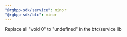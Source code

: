 ```yaml
---
"@rgbpp-sdk/service": minor
"@rgbpp-sdk/btc": minor
---
```


Replace all "void 0" to "undefined" in the btc/service lib
